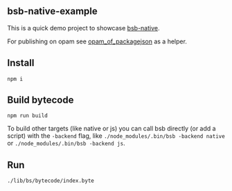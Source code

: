 bsb-native-example
---

This is a quick demo project to showcase [bsb-native](https://github.com/bsansouci/bsb-native).

For publishing on opam see [opam_of_packagejson](https://github.com/bsansouci/opam_of_packagejson/) as a helper.


## Install
`npm i`

## Build bytecode
`npm run build`

To build other targets (like native or js) you can call bsb directly (or add a script) with the `-backend` flag, like `./node_modules/.bin/bsb -backend native` or `./node_modules/.bin/bsb -backend js`.

## Run
`./lib/bs/bytecode/index.byte`

